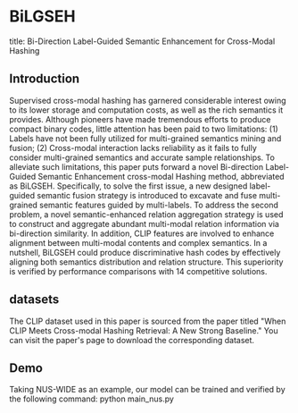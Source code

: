 # BiLGSEH
title: Bi-Direction Label-Guided Semantic Enhancement for Cross-Modal Hashing

## Introduction
Supervised cross-modal hashing has garnered considerable interest owing to its lower storage and computation costs, as well as the rich semantics it provides. Although pioneers have made tremendous efforts to produce compact binary codes, little attention has been paid to two limitations: (1) Labels have not been fully utilized for multi-grained semantics mining and fusion; (2) Cross-modal interaction lacks reliability as it fails to fully consider multi-grained semantics and accurate sample relationships. To alleviate such limitations, this paper puts forward a novel Bi-direction Label-Guided Semantic Enhancement cross-modal Hashing method, abbreviated as BiLGSEH. Specifically, to solve the first issue, a new designed label-guided semantic fusion strategy is introduced to excavate and fuse multi-grained semantic features guided by multi-labels. To address the second problem, a novel semantic-enhanced relation aggregation strategy is used to construct and aggregate abundant multi-modal relation information via bi-direction similarity. In addition, CLIP features are involved to enhance alignment between multi-modal contents and complex semantics. In a nutshell, BiLGSEH could produce discriminative hash codes by effectively aligning both semantics distribution and relation structure. This superiority is verified by performance comparisons with 14 competitive solutions.

## datasets
The CLIP dataset used in this paper is sourced from the paper titled "When CLIP Meets Cross-modal Hashing Retrieval: A New Strong Baseline." You can visit the paper's page to download the corresponding dataset.

## Demo
Taking NUS-WIDE as an example, our model can be trained and verified by the following command: python main_nus.py
